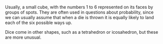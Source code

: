 Usually, a small cube, with the numbers 1 to 6 represented on its faces
by groups of spots. They are often used in questions about probability,
since we can usually assume that when a die is thrown it is equally
likely to land each of the six possible ways up.

Dice come in other shapes, such as a tetrahedron or icosahedron, but
these are more unusual.
